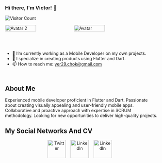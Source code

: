 ### Hi there, I'm Victor! 👋

![Visitor Count](https://profile-counter.glitch.me/Victor78970513/count.svg)

<div style="display: flex; flex-direction: row;">
    <img src="https://github.com/Victor78970513/Victor78970513/assets/104875404/6c57e3c5-7642-4e37-ba8e-874e1a44719a" alt="Avatar 2" style="width: 45%;">
    <img src="https://github.com/Victor78970513/Victor78970513/assets/104875404/69042f3d-1058-4283-9d45-9105c8eb801b" alt="Avatar" style="width: 45%;">
</div>

<div style="height: 50px;"></div>

- 🔭 I’m currently working as a Mobile Developer on my own projects.
- 🌱 I specialize in creating products using Flutter and Dart.
- 📫 How to reach me: [yer29.chok@gmail.com](mailto:yer29.chok@gmail.com)

<div style="height: 10px;"></div>

## About Me
Experienced mobile developer proficient in Flutter and Dart. Passionate about creating visually appealing and user-friendly mobile apps. Collaborative and proactive approach with expertise in SCRUM methodology. Looking for new opportunities to deliver high-quality projects.

## My Social Networks And CV
<p align="center">
    <a href="https://github.com/Victor78970513" target="_blank"><img align="center" src="https://www.vectorlogo.zone/logos/github/github-tile.svg" alt="Twitter" height="60" width="60"></a>&nbsp;&nbsp;&nbsp;
    <a href="https://www.linkedin.com/in/victor-yerson/" target="_blank"><img align="center" src="https://www.vectorlogo.zone/logos/linkedin/linkedin-icon.svg" alt="LinkedIn" height="60" width="60"></a>&nbsp;&nbsp;&nbsp;
      <a href="https://github.com/Victor78970513/Victor78970513/files/15125132/Victor_Yerson_Choque_Mamani_Resume.pdf" target="_blank"><img align="center" src="https://previews.123rf.com/images/yupiramos/yupiramos1709/yupiramos170920011/86159733-lupa-con-el-curriculum-vitae-icono-aislado-dise%C3%B1o-de-ilustraci%C3%B3n-vectorial.jpg" alt="LinkedIn" height="60" width="60"></a>&nbsp;&nbsp;&nbsp;
</p>

